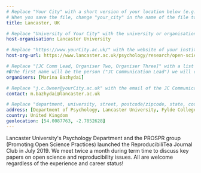 ```yaml
---
# Replace "Your City" with a short version of your location below (e.g. Bristol or Singapore)
# When you save the file, change "your_city" in the name of the file to what you filled out below
title: Lancaster, UK

# Replace "University of Your City" with the university or organisation that is hoping the journal club (e.g. University of Bristol or Nanyang Technical University)
host-organisation: Lancaster University 

# Replace "https://www.yourCity.ac.uk/" with the website of your institution
host-org-url: https://www.lancaster.ac.uk/psychology/research/open-science/

# Replace "[JC Comm Lead, Organiser Two, Organiser Three]" with a list of the people/person organising the journal club separated by commas 
#�The first name will be the person ("JC Communication Lead") we will contact to communicate news about ReproducibiliTea 
organisers: [Marina Bazhydai] 

# Replace "j.c.Owner@yourCity.ac.uk" with the email of the JC Communication Lead
contact: m.bazhydai@lancaster.ac.uk 

# Replace "department, university, street, postcode/zipcode, state, country" with the departmental address of the JC Communication Lead (we need that to send you merchandise)
address: [Department of Psychology, Lancaster University, Fylde College, Lancaster, LA1 4YW]
country: United Kingdom
geolocation: [54.0087763, -2.7852628]
---
```


Lancaster University's Psychology Department and the PROSPR group (Promoting Open Science Practices) launched the ReproducibiliTea Journal Club in July 2019. We meet twice a month during term time to discuss key papers on open science and reproducibility issues. All are welcome regardless of the experience and career status! 
